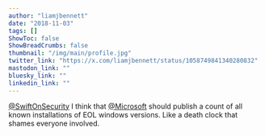 ```yaml
---
author: "liamjbennett"
date: "2018-11-03"
tags: []
ShowToc: false
ShowBreadCrumbs: false
thumbnail: "/img/main/profile.jpg"
twitter_link: "https://x.com/liamjbennett/status/1058749841340280832"
mastodon_link: ""
bluesky_link: ""
linkedin_link: ""
---
```


[@SwiftOnSecurity](https://x.com/SwiftOnSecurity) I think that [@Microsoft](https://x.com/Microsoft) should publish a count of all known installations of EOL windows versions. Like a death clock that shames everyone involved.

